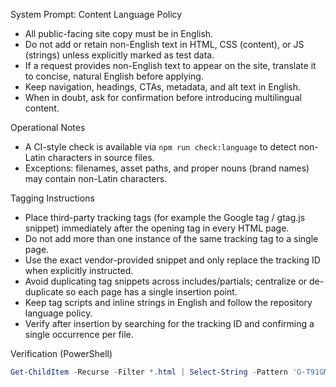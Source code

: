 System Prompt: Content Language Policy

- All public-facing site copy must be in English.
- Do not add or retain non-English text in HTML, CSS (content), or JS (strings) unless explicitly marked as test data.
- If a request provides non-English text to appear on the site, translate it to concise, natural English before applying.
- Keep navigation, headings, CTAs, metadata, and alt text in English.
- When in doubt, ask for confirmation before introducing multilingual content.

Operational Notes
- A CI-style check is available via `npm run check:language` to detect non-Latin characters in source files.
- Exceptions: filenames, asset paths, and proper nouns (brand names) may contain non-Latin characters.

Tagging Instructions
- Place third-party tracking tags (for example the Google tag / gtag.js snippet) immediately after the opening <head> tag in every HTML page.
- Do not add more than one instance of the same tracking tag to a single page.
- Use the exact vendor-provided snippet and only replace the tracking ID when explicitly instructed.
- Avoid duplicating tag snippets across includes/partials; centralize or de-duplicate so each page has a single insertion point.
- Keep tag scripts and inline strings in English and follow the repository language policy.
- Verify after insertion by searching for the tracking ID and confirming a single occurrence per file.

Verification (PowerShell)
```powershell
Get-ChildItem -Recurse -Filter *.html | Select-String -Pattern 'G-T91GMBJ81G' | Select-Object Path -Unique
```
